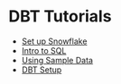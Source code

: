 # DBT Tutorials


- [Set up Snowflake](snowflake-setup/index.md)
- [Intro to SQL](sql-intro/index.md)
- [Using Sample Data](using-sample-datasets/index.md)
- [DBT Setup](setup-dbt/index.md)